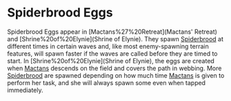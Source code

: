 # Spiderbrood Eggs

Spiderbrood Eggs appear in [Mactans%27%20Retreat](Mactans' Retreat) and [Shrine%20of%20Elynie](Shrine of Elynie). They spawn [Spiderbrood](Spiderbrood) at different times in certain waves and, like most enemy-spawning terrain features, will spawn faster if the waves are called before they are timed to start. In [Shrine%20of%20Elynie](Shrine of Elynie), the eggs are created when [Mactans](Mactans) descends on the field and covers the path in webbing. More [Spiderbrood](Spiderbrood) are spawned depending on how much time [Mactans](Mactans) is given to perform her task, and she will always spawn some even when tapped immediately.